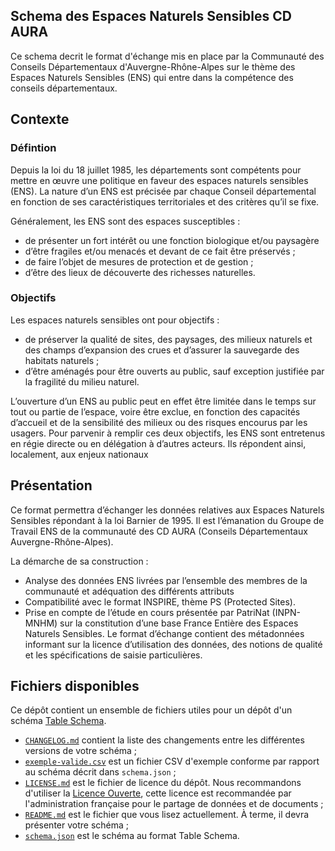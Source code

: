 ## Schema des Espaces Naturels Sensibles CD AURA
Ce schema decrit le format d'échange mis en place par la Communauté des Conseils Départementaux d'Auvergne-Rhône-Alpes sur le thème des Espaces Naturels Sensibles (ENS) qui entre dans la compétence des  conseils départementaux.

## Contexte
### Défintion
Depuis la loi du 18 juillet 1985, les départements sont compétents pour mettre en œuvre une politique en faveur des espaces naturels sensibles (ENS). La nature d’un ENS est précisée par chaque Conseil départemental en fonction de ses caractéristiques territoriales et des critères qu’il se fixe.

Généralement, les ENS sont des espaces susceptibles :
- de présenter un fort intérêt ou une fonction biologique et/ou paysagère
- d’être fragiles et/ou menacés et devant de ce fait être préservés ;
- de faire l’objet de mesures de protection et de gestion ;
- d’être des lieux de découverte des richesses naturelles.

### Objectifs
Les espaces naturels sensibles ont pour objectifs :
- de préserver la qualité de sites, des paysages, des milieux naturels et des champs d’expansion des crues et d’assurer la sauvegarde des habitats naturels ;
- d’être aménagés pour être ouverts au public, sauf exception justifiée par la fragilité du milieu naturel.

L’ouverture d’un ENS au public peut en effet être limitée dans le temps sur tout ou partie de l’espace, voire être exclue, en fonction des capacités d’accueil et de la sensibilité des milieux
ou des risques encourus par les usagers. Pour parvenir à remplir ces deux objectifs, les ENS sont entretenus en régie directe ou en délégation à d’autres acteurs. Ils répondent ainsi, localement, aux enjeux nationaux



## Présentation

Ce format permettra d’échanger les données relatives aux Espaces Naturels Sensibles répondant à la loi Barnier de 1995. Il est l’émanation du Groupe de Travail ENS de la communauté des CD AURA (Conseils Départementaux Auvergne-Rhône-Alpes).

La démarche de sa construction :
-	Analyse des données ENS livrées par l’ensemble des membres de la communauté et adéquation des différents attributs
-	Compatibilité avec le format INSPIRE, thème PS (Protected Sites). 
-	Prise en compte de l’étude en cours présentée par PatriNat (INPN-MNHM) sur la constitution d’une base France Entière des Espaces Naturels Sensibles.
Le format d’échange contient des métadonnées informant sur la licence d’utilisation des données, des notions de qualité et les spécifications de saisie particulières.


## Fichiers disponibles

Ce dépôt contient un ensemble de fichiers utiles pour un dépôt d'un schéma [Table Schema](https://specs.frictionlessdata.io/table-schema/).

- [`CHANGELOG.md`](CHANGELOG.md) contient la liste des changements entre les différentes versions de votre schéma ;
- [`exemple-valide.csv`](exemple-valide.csv) est un fichier CSV d'exemple conforme par rapport au schéma décrit dans `schema.json`  ;
- [`LICENSE.md`](LICENSE.md) est le fichier de licence du dépôt. Nous recommandons d'utiliser la [Licence Ouverte](https://www.etalab.gouv.fr/licence-ouverte-open-licence), cette licence est recommandée par l'administration française pour le partage de données et de documents ;
- [`README.md`](README.md) est le fichier que vous lisez actuellement. À terme, il devra présenter votre schéma ;
- [`schema.json`](schema.json) est le schéma au format Table Schema.

